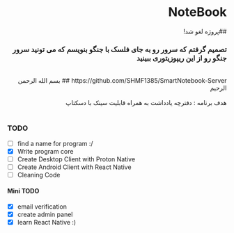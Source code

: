 <div dir="rtl">

# NoteBook

 ##پروژه لغو شد!
 <br>
 ### تصمیم گرفتم که سرور رو به جای فلسک با جنگو بنویسم که می تونید سرور جنگو رو از این ریپوزیتوری ببینید
 <br> 
 https://github.com/SHMF1385/SmartNotebook-Server
## بسم الله الرحمن الرحیم
<br>
<br>
هدف برنامه : دفترچه یادداشت به همراه قابلیت سینک با دسکتاپ
<br>
<br>
</div>

### TODO
- [ ] find a name for program :/
- [x] Write program core
- [ ] Create Desktop Client with Proton Native
- [ ] Create Android Client with React Native
- [ ] Cleaning Code

#### Mini TODO
- [x] email verification
- [x] create admin panel
- [x] learn React Native :)
